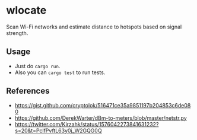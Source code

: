 # wlocate

Scan Wi-Fi networks and estimate distance to hotspots based on signal strength.

## Usage

- Just do `cargo run`.
- Also you can `cargo test` to run tests.

## References

- https://gist.github.com/cryptolok/516471ce35a9851197b204853c6de080
- https://github.com/DerekWarter/dBm-to-meters/blob/master/netstr.py
- https://twitter.com/Kirzahk/status/1576042273841631232?s=20&t=PclfPvftL63y0j_W2GQG0Q

